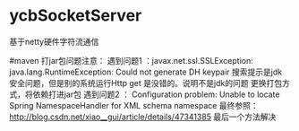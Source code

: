 # ycbSocketServer
基于netty硬件字符流通信

#maven 打jar包问题注意：
遇到问题1 ：javax.net.ssl.SSLException: java.lang.RuntimeException: Could not generate DH keypair
    搜索提示是jdk 安全问题，但是别的系统运行Http get 是没错的。说明不是jdk的问题
更换打包方式，将依赖打进jar包
遇到问题2 ： Configuration problem: Unable to locate Spring NamespaceHandler for XML schema namespace 
最终参照： http://blog.csdn.net/xiao__gui/article/details/47341385 最后一个方法解决